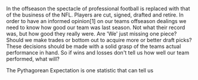 In the offseason the spectacle of professional football is replaced with that of the business of the NFL. Players are cut, signed, drafted and retire.  In order to have an informed opinion[1] on our teams offseason dealings we need to know how good our team was last season. Not what their record was, but how good they really were. Are 'We' just missing one piece? Should we make trades or bottom out to acquire more or better draft picks? These decisions should be made with a solid grasp of the teams actual performance in hand. So if wins and losses don't tell us how well our team performed, what will? 

The Pythagorean Expectation is one statistic that can tell us 